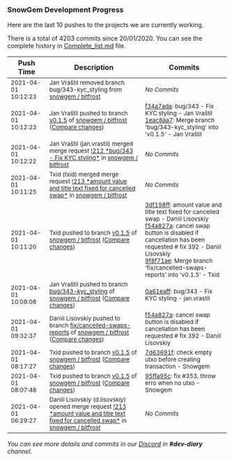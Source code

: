 
### SnowGem Development Progress

Here are the last 10 pushes to the projects we are currently working.

There is a total of 4203 commits since 20/01/2020. You can see the complete history in
 [Complete_list.md](Complete_list.md) file.

| Push Time | Description | Commits |
| --- | --- | --- |
| <sub>2021-04-01 10:12:23</sub> | <sub>Jan Vraštil removed branch bug/343-kyc_styling from [snowgem / bitfrost](https://gitlab.com/snowgem/bitfrost)</sub> | <sub>_No Commits_</sub> |
| <sub>2021-04-01 10:12:23</sub> | <sub>Jan Vraštil pushed to branch [v0\.1\.5](https://gitlab.com/snowgem/bitfrost/commits/v0.1.5) of [snowgem / bitfrost](https://gitlab.com/snowgem/bitfrost) ([Compare changes](https://gitlab.com/snowgem/bitfrost/compare/9f8f71ae50215353493bc81bd89e632368923048...1eac8aa730cf2ad1d031bcad483783c557b04e5e))</sub> | <sub>[f34a7ada](https://gitlab.com/snowgem/bitfrost/-/commit/f34a7adad1b2382ea9149d532f3c2b385c1014d5): bug/343 - Fix KYC styling - Jan Vraštil<br>[1eac8aa7](https://gitlab.com/snowgem/bitfrost/-/commit/1eac8aa730cf2ad1d031bcad483783c557b04e5e): Merge branch 'bug/343-kyc_styling' into 'v0.1.5' - Jan Vraštil</sub> |
| <sub>2021-04-01 10:12:22</sub> | <sub>Jan Vraštil (jan.vrastil) merged merge request [\!212 \*bug/343 \- Fix KYC styling\*](https://gitlab.com/snowgem/bitfrost/-/merge_requests/212) in [snowgem / bitfrost](https://gitlab.com/snowgem/bitfrost)</sub> | <sub>_No Commits_</sub> |
| <sub>2021-04-01 10:11:25</sub> | <sub>Txid (txid) merged merge request [\!213 \*amount value and title text fixed for cancelled swap\*](https://gitlab.com/snowgem/bitfrost/-/merge_requests/213) in [snowgem / bitfrost](https://gitlab.com/snowgem/bitfrost)</sub> | <sub>_No Commits_</sub> |
| <sub>2021-04-01 10:11:20</sub> | <sub>Txid pushed to branch [v0\.1\.5](https://gitlab.com/snowgem/bitfrost/commits/v0.1.5) of [snowgem / bitfrost](https://gitlab.com/snowgem/bitfrost) ([Compare changes](https://gitlab.com/snowgem/bitfrost/compare/7d63691f629cc4e28d2543de736b4ecae683f3c2...9f8f71ae50215353493bc81bd89e632368923048))</sub> | <sub>[3df198ff](https://gitlab.com/snowgem/bitfrost/-/commit/3df198ffdc134c46b84386a01617e6cfc7c8727b): amount value and title text fixed for cancelled swap - Daniil Lisovskiy<br>[f54a827a](https://gitlab.com/snowgem/bitfrost/-/commit/f54a827a77c65a1e7b3f3555367440a4e4cbcdb8): cancel swap button is disabled if cancellation has been requested # fix 392 - Daniil Lisovskiy<br>[9f8f71ae](https://gitlab.com/snowgem/bitfrost/-/commit/9f8f71ae50215353493bc81bd89e632368923048): Merge branch 'fix/cancelled-swaps-reports' into 'v0.1.5' - Txid</sub> |
| <sub>2021-04-01 10:08:08</sub> | <sub>Jan Vraštil pushed to branch [bug/343\-kyc\_styling](https://gitlab.com/snowgem/bitfrost/commits/bug/343-kyc_styling) of [snowgem / bitfrost](https://gitlab.com/snowgem/bitfrost) ([Compare changes](https://gitlab.com/snowgem/bitfrost/compare/04da5b47010dd6433aa9483ca8e72eecd83b8b6e...0a61eaff9fb01294f6d2afd73585c0700399748a))</sub> | <sub>[0a61eaff](https://gitlab.com/snowgem/bitfrost/-/commit/0a61eaff9fb01294f6d2afd73585c0700399748a): bug/343 - Fix KYC styling - jan.vrastil</sub> |
| <sub>2021-04-01 09:32:37</sub> | <sub>Daniil Lisovskiy pushed to branch [fix/cancelled\-swaps\-reports](https://gitlab.com/snowgem/bitfrost/commits/fix/cancelled-swaps-reports) of [snowgem / bitfrost](https://gitlab.com/snowgem/bitfrost) ([Compare changes](https://gitlab.com/snowgem/bitfrost/compare/3df198ffdc134c46b84386a01617e6cfc7c8727b...f54a827a77c65a1e7b3f3555367440a4e4cbcdb8))</sub> | <sub>[f54a827a](https://gitlab.com/snowgem/bitfrost/-/commit/f54a827a77c65a1e7b3f3555367440a4e4cbcdb8): cancel swap button is disabled if cancellation has been requested # fix 392 - Daniil Lisovskiy</sub> |
| <sub>2021-04-01 08:17:27</sub> | <sub>Txid pushed to branch [v0\.1\.5](https://gitlab.com/snowgem/bitfrost/commits/v0.1.5) of [snowgem / bitfrost](https://gitlab.com/snowgem/bitfrost) ([Compare changes](https://gitlab.com/snowgem/bitfrost/compare/95ffa95c29196c7288838dce726e8c1d948c4962...7d63691f629cc4e28d2543de736b4ecae683f3c2))</sub> | <sub>[7d63691f](https://gitlab.com/snowgem/bitfrost/-/commit/7d63691f629cc4e28d2543de736b4ecae683f3c2): check empty utxo before creating transaction - Snowgem</sub> |
| <sub>2021-04-01 08:07:48</sub> | <sub>Txid pushed to branch [v0\.1\.5](https://gitlab.com/snowgem/bitfrost/commits/v0.1.5) of [snowgem / bitfrost](https://gitlab.com/snowgem/bitfrost) ([Compare changes](https://gitlab.com/snowgem/bitfrost/compare/59989ea53aa02649864f3a707fc7d3a19c450653...95ffa95c29196c7288838dce726e8c1d948c4962))</sub> | <sub>[95ffa95c](https://gitlab.com/snowgem/bitfrost/-/commit/95ffa95c29196c7288838dce726e8c1d948c4962): fix #353, throw erro when no utxo - Snowgem</sub> |
| <sub>2021-04-01 06:29:27</sub> | <sub>Daniil Lisovskiy (d.lisovskiy) opened merge request [\!213 \*amount value and title text fixed for cancelled swap\*](https://gitlab.com/snowgem/bitfrost/-/merge_requests/213) in [snowgem / bitfrost](https://gitlab.com/snowgem/bitfrost)</sub> | <sub>_No Commits_</sub> |

_You can see more details and commits in our [Discord](https://discord.gg/zumGnbg) in **#dev-diary** channel._

